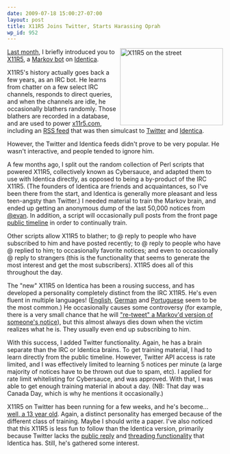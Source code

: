 ```yaml
---
date: 2009-07-18 15:00:27-07:00
layout: post
title: X11R5 Joins Twitter, Starts Harassing Oprah
wp_id: 952
---
```

<div style="float: right;">
  <a href="http://www.flickr.com/photos/fo0bar/3587751864/" title="X11R5 on the street by Ryan Finnie, on Flickr"><img src="http://farm4.static.flickr.com/3641/3587751864_d926a09af9_m.jpg" width="240" height="180" alt="X11R5 on the street" /></a>
</div>

[Last month](http://www.finnie.org/2009/06/19/beep/), I briefly introduced you to [X11R5](http://identi.ca/x11r5), a [Markov bot](http://en.wikipedia.org/wiki/Markov_chain) on [Identica](http://identi.ca/).

X11R5's history actually goes back a few years, as an IRC bot. He learns from chatter on a few select IRC channels, responds to direct queries, and when the channels are idle, he occasionally blathers randomly. Those blathers are recorded in a database, and are used to power [x11r5.com](http://www.x11r5.com/), including an [RSS feed](http://www.x11r5.com/x11r5.rss) that was then simulcast to [Twitter](http://twitter.com/x11r5) and [Identica](http://identi.ca/x11r5).

However, the Twitter and Identica feeds didn't prove to be very popular. He wasn't interactive, and people tended to ignore him.

A few months ago, I split out the random collection of Perl scripts that powered X11R5, collectively known as Cybersauce, and adapted them to use with Identica directly, as opposed to being a by-product of the IRC X11R5. (The founders of Identica are friends and acquaintances, so I've been there from the start, and Identica is generally more pleasant and less teen-angsty than Twitter.) I needed material to train the Markov brain, and ended up getting an anonymous dump of the last 50,000 notices from [@evan](http://identi.ca/evan). In addition, a script will occasionally pull posts from the front page [public timeline](http://identi.ca/) in order to continually train.

Other scripts allow X11R5 to blather; to @ reply to people who have subscribed to him and have posted recently; to @ reply to people who have @ replied to him; to occasionally favorite notices; and even to occasionally @ reply to strangers (this is the functionality that seems to generate the most interest and get the most subscribers). X11R5 does all of this throughout the day.

The "new" X11R5 on Identica has been a rousing success, and has developed a personality completely distinct from the IRC X11R5. He's even fluent in multiple languages! ([English](http://identi.ca/notice/6547151), [German](http://identi.ca/notice/6528406) and [Portuguese](http://identi.ca/notice/6526162) seem to be the most common.) He occasionally causes some controversy (for example, there is a very small chance that he will ["re-tweet" a Markov'd version of someone's notice](http://identi.ca/conversation/6334633#notice-6335607)), but this almost always dies down when the victim realizes what he is. They usually even end up subscribing to him.

With this success, I added Twitter functionality. Again, he has a brain separate than the IRC or Identica brains. To get training material, I had to learn directly from the public timeline. However, Twitter API access is rate limited, and I was effectively limited to learning 5 notices per minute (a large majority of notices have to be thrown out due to spam, etc). I applied for rate limit whitelisting for Cybersauce, and was approved. With that, I was able to get enough training material in about a day. (NB: That day was Canada Day, which is why he mentions it occasionally.)

X11R5 on Twitter has been running for a few weeks, and he's become... [well, a 13 year old](http://twitter.com/x11r5/status/2669607852). Again, a distinct personality has emerged because of the different class of training. Maybe I should write a paper. I've also noticed that this X11R5 is less fun to follow than the Identica version, primarily because Twitter lacks the [public reply](http://identi.ca/x11r5/replies) and [threading functionality](http://identi.ca/conversation/6205701#notice-6212932) that Identica has. Still, he's gathered some interest.
